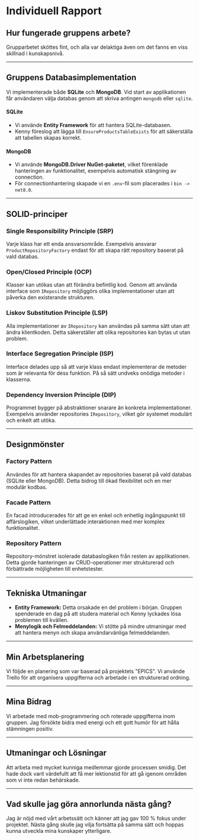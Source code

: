 ﻿# Individuell Rapport

## Hur fungerade gruppens arbete?
Grupparbetet sköttes fint, och alla var delaktiga även om det fanns en viss skillnad i kunskapsnivå.

---
## Gruppens Databasimplementation

Vi implementerade både **SQLite** och **MongoDB**. Vid start av applikationen får användaren välja databas genom att skriva antingen `mongodb` eller `sqlite`.

#### SQLite
- Vi använde **Entity Framework** för att hantera SQLite-databasen.
- Kenny föreslog att lägga till `EnsureProductsTableExists` för att säkerställa att tabellen skapas korrekt.

#### MongoDB
- Vi använde **MongoDB.Driver NuGet-paketet**, vilket förenklade hanteringen av funktionalitet, exempelvis automatisk stängning av connection.
- För connectionhantering skapade vi en `.env`-fil som placerades i `bin -> net8.0`.

---
## SOLID-principer

### **Single Responsibility Principle (SRP)**
Varje klass har ett enda ansvarsområde. Exempelvis ansvarar `ProductRepositoryFactory` endast för att skapa rätt repository baserat på vald databas.

### **Open/Closed Principle (OCP)**
Klasser kan utökas utan att förändra befintlig kod. Genom att använda interface som `IRepository` möjliggörs olika implementationer utan att påverka den existerande strukturen.

### **Liskov Substitution Principle (LSP)**
Alla implementationer av `IRepository` kan användas på samma sätt utan att ändra klientkoden. Detta säkerställer att olika repositories kan bytas ut utan problem.

### **Interface Segregation Principle (ISP)**
Interface delades upp så att varje klass endast implementerar de metoder som är relevanta för dess funktion. På så sätt undveks onödiga metoder i klasserna.

### **Dependency Inversion Principle (DIP)**
Programmet bygger på abstraktioner snarare än konkreta implementationer. Exempelvis använder repositories `IRepository`, vilket gör systemet modulärt och enkelt att utöka.

---
## Designmönster

### **Factory Pattern**
Användes för att hantera skapandet av repositories baserat på vald databas (SQLite eller MongoDB). Detta bidrog till ökad flexibilitet och en mer modulär kodbas.

### **Facade Pattern**
En facad introducerades för att ge en enkel och enhetlig ingångspunkt till affärslogiken, vilket underlättade interaktionen med mer komplex funktionalitet.

### **Repository Pattern**
Repository-mönstret isolerade databaslogiken från resten av applikationen. Detta gjorde hanteringen av CRUD-operationer mer strukturerad och förbättrade möjligheten till enhetstester.

---
## Tekniska Utmaningar

- **Entity Framework:** Detta orsakade en del problem i början. Gruppen spenderade en dag på att studera material och Kenny lyckades lösa problemen till kvällen.
- **Menylogik och Felmeddelanden:** Vi stötte på mindre utmaningar med att hantera menyn och skapa användarvänliga felmeddelanden.

---
## Min Arbetsplanering
Vi följde en planering som var baserad på projektets "EPICS". Vi använde Trello för att organisera uppgifterna och arbetade i en strukturerad ordning.

---
## Mina Bidrag
Vi arbetade med mob-programmering och roterade uppgifterna inom gruppen. Jag försökte bidra med energi och ett gott humör för att hålla stämningen positiv.

---
## Utmaningar och Lösningar
Att arbeta med mycket kunniga medlemmar gjorde processen smidig. Det hade dock varit värdefullt att få mer lektionstid för att gå igenom områden som vi inte redan behärskade.

---
## Vad skulle jag göra annorlunda nästa gång?
Jag är nöjd med vårt arbetssätt och känner att jag gav 100 % fokus under projektet. Nästa gång skulle jag vilja fortsätta på samma sätt och hoppas kunna utveckla mina kunskaper ytterligare.
